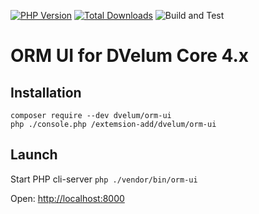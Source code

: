 [![PHP Version](https://img.shields.io/badge/php-7.4%2B-blue.svg)](https://packagist.org/packages/dvelum/dvelum)
[![Total Downloads](https://img.shields.io/packagist/dt/dvelum/orm-ui.svg?style=flat-square)](https://packagist.org/packages/dvelum/orm-ui)
![Build and Test](https://github.com/dvelum/orm-ui/workflows/Build%20and%20Test/badge.svg?branch=master&event=push)


ORM UI for DVelum Core 4.x
======

## Installation


```
composer require --dev dvelum/orm-ui
php ./console.php /extemsion-add/dvelum/orm-ui
```


## Launch
Start PHP cli-server ```php ./vendor/bin/orm-ui```

Open: [http://localhost:8000](http://localhost:8000)


